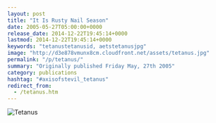 ```yaml
---
layout: post
title: "It Is Rusty Nail Season"
date: 2005-05-27T05:00:00+0000
release_date: 2014-12-22T19:45:14+0000
lastmod: 2014-12-22T19:45:14+0000
keywords: "tetanustetanusid, aetstetanusjpg"
image: "http://d3e878vmunx8cm.cloudfront.net/assets/tetanus.jpg"
permalink: "/p/tetanus/"
summary: "Originally published Friday May, 27th 2005"
category: publications
hashtag: "#axisofstevil_tetanus"
redirect_from:
  - /tetanus.htm
---
```


[id_1]: http://d3e878vmunx8cm.cloudfront.net/assets/tetanus.jpg "Tetanus"
![Tetanus][id_1]
